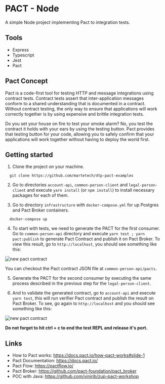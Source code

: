 # PACT - Node

A simple Node project implementing Pact to integration tests.

## Tools

- Express
- Typescript
- Jest
- Pact

## Pact Concept

Pact is a code-first tool for testing HTTP and message integrations using contract tests. Contract tests assert that inter-application messages conform to a shared understanding that is documented in a contract. Without contract testing, the only way to ensure that applications will work correctly together is by using expensive and brittle integration tests.

Do you set your house on fire to test your smoke alarm? No, you test the contract it holds with your ears by using the testing button. Pact provides that testing button for your code, allowing you to safely confirm that your applications will work together without having to deploy the world first.

## Getting started

1. Clone the project on your machine.

```shell
  git clone https://github.com/martetech/dtp-pact-examples
```

2. Go to directories `account-api`, `common-person-client` and `legal-person-client` and execute `yarn install` (or `npm install`) to install necessary packages for each of them.

3. Go to directory `infrastructure` with `docker-compose.yml` for up Postgres and Pact Broker containers.

```shell
  docker-compose up
```

4. To start with tests, we need to generate the PACT for the first consumer.
Go to `common-person-api` directory and execute `yarn test ; yarn pact:publish` to generate Pact Contract and publish it on Pact Broker. To view this result, go to `http://localhost`, you should see something like this:

<img src="../../../imgs/new-pact-contract.png" alt="new pact contract"/>

You can checkout the Pact contract JSON file at `common-person-api/pacts`.

5. Generate the PACT for the second consumer by executing the same process described in the previous step for the `legal-person-client`.

6. And to validate the generated contract, go to `account-api` and execute `yarn test`, this will run verifier Pact contract and publish the result on Pact Broker. To see, go again to `http://localhost` and you should see something like this:

<img src="../../../imgs/validated-pact-contract.png" alt="new pact contract"/>

  **Do not forget to hit ctrl + c to end the test REPL and release it's port.**

## Links

- How to Pact works: https://docs.pact.io/how-pact-works#slide-1
- Pact Documentation: https://docs.pact.io/
- Pact Flow: https://pactflow.io/
- Pact Broker: https://github.com/pact-foundation/pact_broker
- POC with Java: https://github.com/vinirib/zup-pact-workshop
